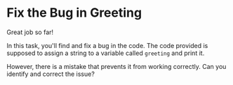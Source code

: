 # Fix the Bug in Greeting

Great job so far!

In this task, you'll find and fix a bug in the code. The code provided is supposed to assign a string to a variable called `greeting` and print it.

However, there is a mistake that prevents it from working correctly. Can you identify and correct the issue?
